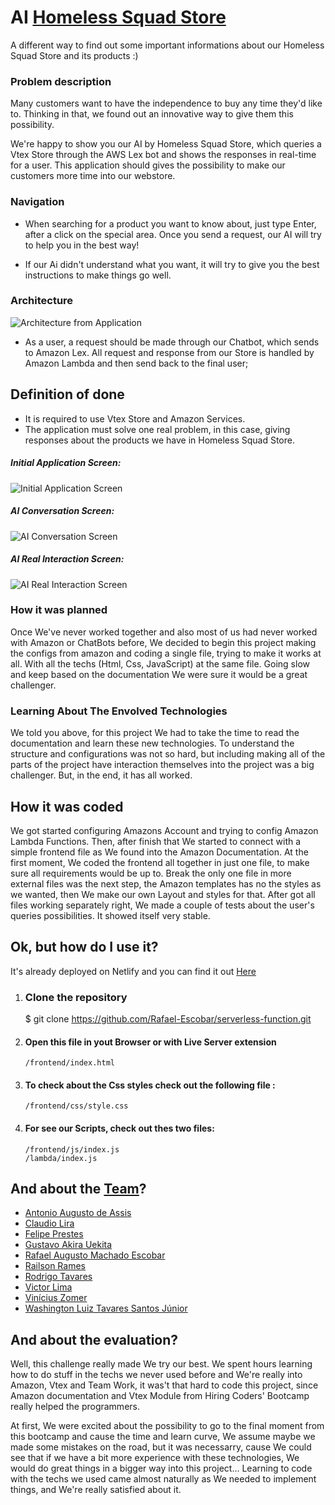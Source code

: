 
# AI [Homeless Squad Store](https://hiringcoders2.myvtex.com/)


A different way to find out some important informations about our Homeless Squad Store and its products :)

### Problem description

Many customers want to have the independence to buy any time they'd like to. Thinking in that, we found out an innovative way to give them this possibility.


We're happy to show you our AI by Homeless Squad Store, which queries a Vtex Store through the AWS Lex bot and shows the responses in real-time for a user. This application should gives the possibility to make our customers more time into our webstore.

### Navigation
 - When searching for a product you want to know about, just type Enter, after a click on the special area. Once you send a request, our AI will try to help you in the best way!
 
- If our Ai didn't understand what you want, it will try to give you the best instructions to make things go well.
 

### Architecture


 ![Architecture from Application](https://media.discordapp.net/attachments/748631628665847850/755232872910028800/unknown.png) 
 
- As a user, a request should be made through our Chatbot, which sends to Amazon Lex. All request and response from our Store is handled by Amazon Lambda and then send back to the final user;
 

## Definition of done
- It is required to use Vtex Store and Amazon Services.
- The application must solve one real problem, in this case, giving responses about the products we have in Homeless Squad Store.
##### Initial Application Screen:

 ![Initial Application Screen](https://uploaddeimagens.com.br/images/002/879/524/full/Captura_de_Tela_2020-09-15_a%CC%80s_00.48.58.png?1600141869) 

##### AI Conversation Screen:

 ![AI Conversation Screen](https://uploaddeimagens.com.br/images/002/879/525/full/Captura_de_Tela_2020-09-15_a%CC%80s_00.49.12.png?1600141888) 

##### AI Real Interaction Screen:

 ![AI Real Interaction Screen](https://uploaddeimagens.com.br/images/002/879/527/full/Captura_de_Tela_2020-09-15_a%CC%80s_00.50.01.png?1600141907) 

### How it was planned

Once We've never worked together and also most of us had never worked with Amazon or ChatBots before, We decided to begin this project making the configs from amazon and coding a single file, trying to make it works at all. With all the techs (Html, Css, JavaScript) at the same file. Going slow and keep based on the documentation We were sure it would be a great challenger.

### Learning About The Envolved Technologies

We told you above, for this project We had to take the time to read the documentation and learn these new technologies. To understand the structure and configurations was not so hard, but including making all of the parts of the project have interaction themselves into the project was a big challenger. But, in the end, it has all worked.

## How it was coded

We got started configuring Amazons Account and trying to config Amazon Lambda Functions. Then, after finish that We started to connect with a simple frontend file as We found into the Amazon Documentation. At the first moment, We coded the frontend all together in just one file, to make sure all requirements would be up to. Break the only one file in more external files was the next step, the Amazon templates has no the styles as we wanted, then We make our own Layout and styles for that. After got all files working separately right, We made a couple of tests about the user's queries possibilities. It showed itself very stable.


## Ok, but how do I use it?
 It's already deployed on Netlify and you can find it out [Here](https://homeless-bot.netlify.app/)
 1. ### Clone the repository
    
    $ git clone https://github.com/Rafael-Escobar/serverless-function.git

2. ####  Open this file in yout Browser or with Live Server extension
    ```
    /frontend/index.html
    ```

3. #### To check about the Css styles check out the following file :
    ```
    /frontend/css/style.css
    ```

4. #### For see our Scripts, check out thes two files:
    ```
    /frontend/js/index.js
    /lambda/index.js
    ```

## And about the [Team](https://homeless-squad.netlify.app/)?
- [Antonio Augusto de Assis](https://github.com/antonio-arcanjo)
- [Claudio Lira](https://github.com/macindex)
- [Felipe Prestes](https://github.com/feprestes)
- [Gustavo Akira Uekita](#)
- [Rafael Augusto Machado Escobar](https://github.com/Rafael-Escobar)
- [Railson Rames](#)
- [Rodrigo Tavares](https://github.com/rtavaresramos)
- [Victor Lima](https://github.com/VictorLima2003)
- [Vinícius Zomer](#)
- [Washington Luiz Tavares Santos Júnior](https://github.com/wjuniori)

## And about the evaluation?

Well, this challenge really made We try our best. We spent hours learning how to do stuff in the techs we never used before and We're really into Amazon, Vtex and Team Work, it was't that hard to code this project, since Amazon documentation and Vtex Module from Hiring Coders' Bootcamp really helped the programmers.

At first, We were excited about the possibility to go to the final moment from this bootcamp and cause the time and learn curve, We assume maybe we made some mistakes on the road, but it was necessarry, cause We could see that if we have a bit more experience with these technologies, We would do great things in a bigger way into this project... Learning to code with the techs we used came almost naturally as We needed to implement things, and We're really satisfied about it.
